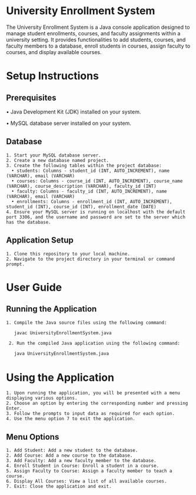 
# University Enrollment System

The University Enrollment System is a Java console application designed to manage student enrollments, courses, and faculty assignments within a university setting. It provides functionalities to add students, courses, and faculty members to a database, enroll students in courses, assign faculty to courses, and display available courses.


# Setup Instructions

## Prerequisites
  • Java Development Kit (JDK) installed on your system.

  • MySQL database server installed on your system.

 ## Database 
    1. Start your MySQL database server.
    2. Create a new database named project.
    3. Create the following tables within the project database:
      • students: Columns - student_id (INT, AUTO_INCREMENT), name (VARCHAR), email (VARCHAR)
      • courses: Columns - course_id (INT, AUTO_INCREMENT), course_name (VARCHAR), course_description (VARCHAR), faculty_id (INT)
      • faculty: Columns - faculty_id (INT, AUTO_INCREMENT), name (VARCHAR), email (VARCHAR)
      • enrollments: Columns - enrollment_id (INT, AUTO_INCREMENT), student_id (INT), course_id (INT), enrollment_date (DATE)
    4. Ensure your MySQL server is running on localhost with the default port 3306, and the username and password are set to the server which has the database.
## Application Setup
    1. Clone this repository to your local machine.
    2. Navigate to the project directory in your terminal or command prompt.
    


# User Guide

## Running the Application
    1. Compile the Java source files using the following command:
```bash
   javac UniversityEnrollmentSystem.java
   ```
     2. Run the compiled Java application using the following command:
```bash
   java UniversityEnrollmentSystem.java
   ```
  
    
# Using the Application
    1. Upon running the application, you will be presented with a menu displaying various options.
    2. Choose an option by entering the corresponding number and pressing Enter.
    3. Follow the prompts to input data as required for each option.
    4. Use the menu option 7 to exit the application.

## Menu Options
    1. Add Student: Add a new student to the database.
    2. Add Course: Add a new course to the database.
    3. Add Faculty: Add a new faculty member to the database.
    4. Enroll Student in Course: Enroll a student in a course.
    5. Assign Faculty to Course: Assign a faculty member to teach a course.
    6. Display All Courses: View a list of all available courses.
    7. Exit: Close the application and exit.
